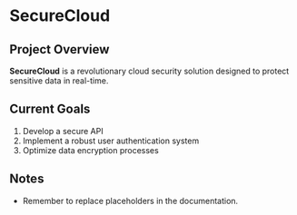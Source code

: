 # SecureCloud

## Project Overview
**SecureCloud** is a revolutionary cloud security solution designed to protect sensitive data in real-time.  

## Current Goals
1. Develop a secure API
2. Implement a robust user authentication system
3. Optimize data encryption processes

## Notes
- Remember to replace placeholders in the documentation.

